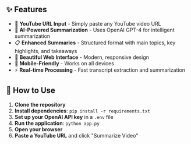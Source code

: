 ## ✨ Features

- 🎥 **YouTube URL Input** - Simply paste any YouTube video URL
- 🤖 **AI-Powered Summarization** - Uses OpenAI GPT-4 for intelligent summarization
- 📋 **Enhanced Summaries** - Structured format with main topics, key highlights, and takeaways
- 🎨 **Beautiful Web Interface** - Modern, responsive design
- 📱 **Mobile-Friendly** - Works on all devices
- ⚡ **Real-time Processing** - Fast transcript extraction and summarization

## 🚀 How to Use

1. **Clone the repository**
2. **Install dependencies**: `pip install -r requirements.txt`
3. **Set up your OpenAI API key** in a `.env` file
4. **Run the application**: `python app.py`
5. **Open your browser**
6. **Paste a YouTube URL** and click "Summarize Video"
